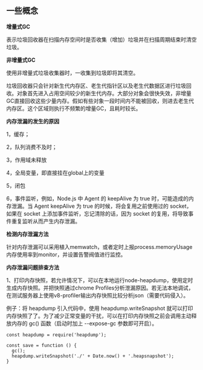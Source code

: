 ## 一些概念

**增量式GC**

表示垃圾回收器在扫描内存空间时是否收集（增加）垃圾并在扫描周期结束时清空垃圾。

**非增量式GC**

使用非增量式垃圾收集器时，一收集到垃圾即将其清空。

垃圾回收器只会针对新生代内存区、老生代指针区以及老生代数据区进行垃圾回收。对象首先进入占用空间较少的新生代内存。大部分对象会很快失效，非增量GC直接回收这些少量内存。假如有些对象一段时间内不能被回收，则进去老生代内存区。这个区域则执行不频繁的增量GC，且耗时较长。

**内存泄漏的发生的原因**

1，缓存；

2，队列消费不及时；

3，作用域未释放

4，全局变量，即直接挂在global上的变量

5，闭包

6，事件监听，例如，Node.js 中 Agent 的 keepAlive 为 true 时，可能造成的内存泄漏。当 Agent keepAlive 为 true 的时候，将会复用之前使用过的 socket，如果在 socket 上添加事件监听，忘记清除的话，因为 socket 的复用，将导致事件重复监听从而产生内存泄漏。

**检测内存泄漏方法**

针对内存泄漏可以采用植入memwatch，或者定时上报process.memoryUsage内存使用率到monitor，并设置告警阀值进行监控。

**内存泄漏问题排查方法**

1、打印内存快照，若允许情况下，可以在本地运行node-heapdump，使用定时生成内存快照。并把快照通过chrome Profiles分析泄漏原因。若无法本地调试，在测试服务器上使用v8-profiler输出内存快照比较分析json（需要代码侵入）。

例子：将 heapdump 引入代码中，使用 heapdump.writeSnapshot 就可以打印内存快照了了。为了减少正常变量的干扰，可以在打印内存快照之前会调用主动释放内存的 gc\(\) 函数（启动时加上 --expose-gc 参数即可开启）。

```
const heapdump = require('heapdump');

const save = function () {
  gc();
  heapdump.writeSnapshot('./' + Date.now() + '.heapsnapshot');
}
```



